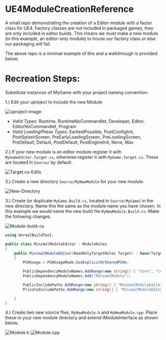 # UE4ModuleCreationReference
A small repo demonstrating the creation of a Editor module with a factor class for UE4. Factory classes are not included
in packaged games, they are only included in editor builds. This means we must make a new module (in this example, an editor-only module) to house our factory class or else our packaging will fail. 

The above repo is a minimal example of this and a walkthrough is provided below.

# Recreation Steps:
Substitute instances of MyGame with your project naming convention.


1.) Edit your uproject to include the new Module

  ![uproject-image](https://cdn.discordapp.com/attachments/381955162387906572/696983635018121226/unknown.png)
  
  - *Valid Types*: Runtime, RuntimeNoCommandlet, Developer, Editor, EditorNoCommandlet, Program
  - *Valid LoadingPhase Types*: EarliestPossible, PostConfigInit, PostSplashScreen, PreEarlyLoadingScreen, PreLoadingScreen, PreDefault, Default, PostDefault, PostEngineInit, None, Max
  
2.) If your new module is an editor module register it with ```MyGameEditor.Target.cs```, otherwise register it with ```MyGame.Target.cs```. These are located in ```Source/``` by default.

  ![Target.cs-Edits](https://cdn.discordapp.com/attachments/381955162387906572/696986391401463899/unknown.png)
  
3.) Create a new directory ```Source/MyNewModule``` for your new module.

  ![New-Directory](https://cdn.discordapp.com/attachments/381955162387906572/696988514021015552/unknown.png)
  
3.) Create (or duplicate ```MyGame.Build.cs```, located in ```Source/MyGame```) in the new directory. Name this 
the same as the module name you have chosen. In this example we would name the new build file ```MyNewModule.Build.cs```. Make the following changes.

  ![Module-build-cs](https://cdn.discordapp.com/attachments/381955162387906572/696990321686478918/unknown.png)
  
```c#
using UnrealBuildTool;

public class MinimalModuleEditor : ModuleRules
{
    public MinimalModuleEditor(ReadOnlyTargetRules Target) : base(Target)
    {
        PCHUsage = PCHUsageMode.UseExplicitOrSharedPCHs;

        PublicDependencyModuleNames.AddRange(new string[] { "Core", "CoreUObject", "Engine", "InputCore", "HeadMountedDisplay", "UnrealEd" });
        PublicDependencyModuleNames.Add("MinimalModule");

        PublicIncludePaths.AddRange(new string[] { "MinimalModuleEditor/Public" } );
        PrivateIncludePaths.AddRange(new string[] { "MinimalModuleEditor/Private" } );

	}
}
```  
4.) Create two new source files, ```MyNewModule.h``` and ```MyNewModule.cpp```. Place these in your new module directory and extend IModuleInterface as shown below.

  ![Module.h](https://cdn.discordapp.com/attachments/381955162387906572/696993137394188298/unknown.png)
  ![Module.cpp](https://cdn.discordapp.com/attachments/381955162387906572/696993296139943957/unknown.png)
